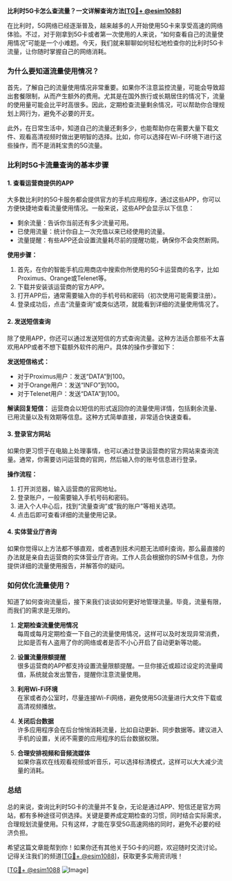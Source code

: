**比利时5G卡怎么查流量？一文详解查询方法[[TG💪+ @esim1088](https://t.me/s/esim1088)]**

在比利时，5G网络已经逐渐普及，越来越多的人开始使用5G卡来享受高速的网络体验。不过，对于刚拿到5G卡或者第一次使用的人来说，“如何查看自己的流量使用情况”可能是一个小难题。今天，我们就来聊聊如何轻松地检查你的比利时5G卡流量，让你随时掌握自己的网络消耗。

### **为什么要知道流量使用情况？**

首先，了解自己的流量使用情况非常重要。如果你不注意监控流量，可能会导致超出套餐限制，从而产生额外的费用。尤其是在国外旅行或长期居住的情况下，流量的使用量可能会比平时高很多。因此，定期检查流量剩余情况，可以帮助你合理规划上网行为，避免不必要的开支。

此外，在日常生活中，知道自己的流量还剩多少，也能帮助你在需要大量下载文件、观看高清视频时做出更明智的选择。比如，你可以选择在Wi-Fi环境下进行这些操作，而不是消耗宝贵的5G流量。

### **比利时5G卡流量查询的基本步骤**

#### **1. 查看运营商提供的APP**

大多数比利时的5G卡服务都会提供官方的手机应用程序，通过这些APP，你可以方便快捷地查看流量使用情况。一般来说，这些APP会显示以下信息：

- 剩余流量：告诉你当前还有多少流量可用。
- 已使用流量：统计你自上一次充值以来已经使用的流量。
- 流量提醒：有些APP还会设置流量耗尽前的提醒功能，确保你不会突然断网。

**使用步骤：**
1. 首先，在你的智能手机应用商店中搜索你所使用的5G卡运营商的名字，比如Proximus、Orange或Telenet等。
2. 下载并安装该运营商的官方APP。
3. 打开APP后，通常需要输入你的手机号码和密码（初次使用可能需要注册）。
4. 登录成功后，点击“流量查询”或类似选项，就能看到详细的流量使用情况了。

#### **2. 发送短信查询**

除了使用APP，你还可以通过发送短信的方式查询流量。这种方法适合那些不太喜欢用APP或者不想下载额外软件的用户。具体的操作步骤如下：

**发送短信格式：**
- 对于Proximus用户：发送“DATA”到100。
- 对于Orange用户：发送“INFO”到100。
- 对于Telenet用户：发送“DATA”到100。

**解读回复短信：**
运营商会以短信的形式返回你的流量使用详情，包括剩余流量、已用流量以及有效期等信息。这种方式简单直接，非常适合快速查看。

#### **3. 登录官方网站**

如果你更习惯于在电脑上处理事情，也可以通过登录运营商的官方网站来查询流量。通常，你需要访问运营商的官网，然后输入你的账号信息进行登录。

**操作流程：**
1. 打开浏览器，输入运营商的官网地址。
2. 登录账户，一般需要输入手机号码和密码。
3. 进入个人中心后，找到“流量查询”或“我的账户”等相关选项。
4. 点击后即可查看详细的流量使用记录。

#### **4. 实体营业厅咨询**

如果你觉得以上方法都不够直观，或者遇到技术问题无法顺利查询，那么最直接的办法就是亲自去运营商的实体营业厅咨询。工作人员会根据你的SIM卡信息，为你提供详细的流量使用报告，并解答你的疑问。

### **如何优化流量使用？**

知道了如何查询流量后，接下来我们谈谈如何更好地管理流量。毕竟，流量有限，而我们的需求是无限的。

1. **定期检查流量使用情况**  
   每周或每月定期检查一下自己的流量使用情况，这样可以及时发现异常消费，比如是否有人盗用了你的网络或者是否不小心开启了自动更新等功能。

2. **设置流量限额提醒**  
   很多运营商的APP都支持设置流量限额提醒。一旦你接近或超过设定的流量阈值，系统就会发出警告，提醒你注意流量使用。

3. **利用Wi-Fi环境**  
   在家或者办公室时，尽量连接Wi-Fi网络，避免使用5G流量进行大文件下载或高清视频播放。

4. **关闭后台数据**  
   许多应用程序会在后台悄悄消耗流量，比如自动更新、同步数据等。建议进入手机的设置，关闭不需要的应用程序的后台数据权限。

5. **合理安排视频和音频流媒体**  
   如果你喜欢在线观看视频或听音乐，可以选择标清模式，这样可以大大减少流量的消耗。

### **总结**

总的来说，查询比利时5G卡的流量并不复杂，无论是通过APP、短信还是官方网站，都有多种途径可供选择。关键是要养成定期检查的习惯，同时结合实际需求，合理规划流量使用。只有这样，才能在享受5G高速网络的同时，避免不必要的经济负担。

希望这篇文章能帮到你！如果你还有其他关于5G卡的问题，欢迎随时交流讨论。记得关注我们的频道[[TG💪+ @esim1088](https://t.me/s/esim1088)]，获取更多实用资讯哦！

[[TG💪+ @esim1088](https://t.me/s/esim1088) ![Image](https://i.postimg.cc/4NQfJmqS/Snipaste-2025-05-13-00-14-12.png)]